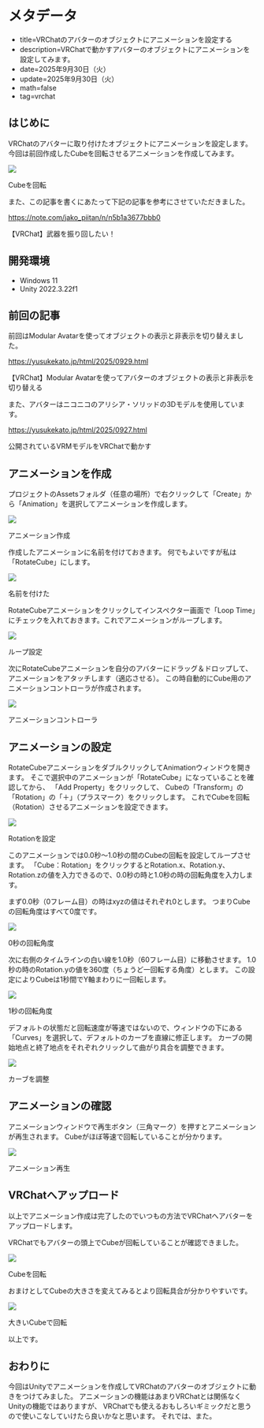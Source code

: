 # メタデータ
- title=VRChatのアバターのオブジェクトにアニメーションを設定する
- description=VRChatで動かすアバターのオブジェクトにアニメーションを設定してみます。
- date=2025年9月30日（火）
- update=2025年9月30日（火）
- math=false
- tag=vrchat

## はじめに

VRChatのアバターに取り付けたオブジェクトにアニメーションを設定します。
今回は前回作成したCubeを回転させるアニメーションを作成してみます。

![](../../images/2025/20250930_01.gif)

Cubeを回転

また、この記事を書くにあたって下記の記事を参考にさせていただきました。

https://note.com/jako_piitan/n/n5b1a3677bbb0

【VRChat】武器を振り回したい！

## 開発環境

- Windows 11
- Unity 2022.3.22f1

## 前回の記事

前回はModular Avatarを使ってオブジェクトの表示と非表示を切り替えました。

https://yusukekato.jp/html/2025/0929.html

【VRChat】Modular Avatarを使ってアバターのオブジェクトの表示と非表示を切り替える

また、アバターはニコニコのアリシア・ソリッドの3Dモデルを使用しています。

https://yusukekato.jp/html/2025/0927.html

公開されているVRMモデルをVRChatで動かす

## アニメーションを作成

プロジェクトのAssetsフォルダ（任意の場所）で右クリックして「Create」から「Animation」を選択してアニメーションを作成します。

![](../../images/2025/20250930_03.png)

アニメーション作成

作成したアニメーションに名前を付けておきます。
何でもよいですが私は「RotateCube」にします。

![](../../images/2025/20250930_04.png)

名前を付けた

RotateCubeアニメーションをクリックしてインスペクター画面で「Loop Time」にチェックを入れておきます。これでアニメーションがループします。

![](../../images/2025/20250930_05.png)

ループ設定

次にRotateCubeアニメーションを自分のアバターにドラッグ＆ドロップして、アニメーションをアタッチします（適応させる）。
この時自動的にCube用のアニメーションコントローラが作成されます。

![](../../images/2025/20250930_06.png)

アニメーションコントローラ

## アニメーションの設定

RotateCubeアニメーションをダブルクリックしてAnimationウィンドウを開きます。
そこで選択中のアニメーションが「RotateCube」になっていることを確認してから、
「Add Property」をクリックして、
Cubeの「Transform」の「Rotation」の「＋」（プラスマーク）をクリックします。
これでCubeを回転（Rotation）させるアニメーションを設定できます。

![](../../images/2025/20250930_07.png)

Rotationを設定

このアニメーションでは0.0秒～1.0秒の間のCubeの回転を設定してループさせます。
「Cube：Rotation」をクリックするとRotation.x、Rotation.y、Rotation.zの値を入力できるので、0.0秒の時と1.0秒の時の回転角度を入力します。

まず0.0秒（0フレーム目）の時はxyzの値はそれぞれ0とします。
つまりCubeの回転角度はすべて0度です。

![](../../images/2025/20250930_08.png)

0秒の回転角度

次に右側のタイムラインの白い線を1.0秒（60フレーム目）に移動させます。
1.0秒の時のRotation.yの値を360度（ちょうど一回転する角度）とします。
この設定によりCubeは1秒間でY軸まわりに一回転します。

![](../../images/2025/20250930_09.png)

1秒の回転角度

デフォルトの状態だと回転速度が等速ではないので、ウィンドウの下にある「Curves」を選択して、デフォルトのカーブを直線に修正します。
カーブの開始地点と終了地点をそれぞれクリックして曲がり具合を調整できます。

![](../../images/2025/20250930_10.png)

カーブを調整

## アニメーションの確認

アニメーションウィンドウで再生ボタン（三角マーク）を押すとアニメーションが再生されます。
Cubeがほぼ等速で回転していることが分かります。

![](../../images/2025/20250930_11.gif)

アニメーション再生

## VRChatへアップロード

以上でアニメーション作成は完了したのでいつもの方法でVRChatへアバターをアップロードします。

VRChatでもアバターの頭上でCubeが回転していることが確認できました。

![](../../images/2025/20250930_01.gif)

Cubeを回転

おまけとしてCubeの大きさを変えてみるとより回転具合が分かりやすいです。

![](../../images/2025/20250930_02.gif)

大きいCubeで回転

以上です。

## おわりに

今回はUnityでアニメーションを作成してVRChatのアバターのオブジェクトに動きをつけてみました。
アニメーションの機能はあまりVRChatとは関係なくUnityの機能ではありますが、
VRChatでも使えるおもしろいギミックだと思うので使いこなしていけたら良いかなと思います。
それでは、また。